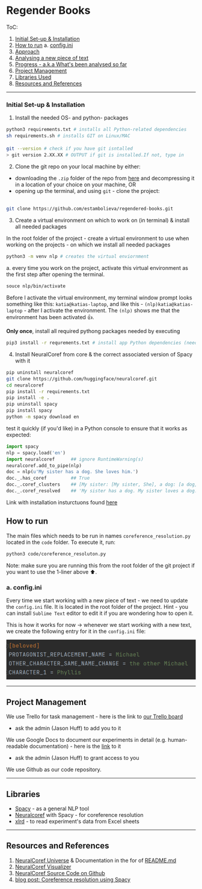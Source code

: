 # Regender Books

ToC:
1. [Initial Set-up & Installation](#initial-setup)
2. [How to run](#run)
   a. [config.ini](#config)
3. [Approach](#approach)
3. [Analysing a new piece of text](#continuing-work)
4. [Progress - a.k.a What's been analysed so far](#progress)
5. [Project Management](#management)
4. [Libraries Used](#libraries)
5. [Resources and References](#resources-and-references)

---


### Initial Set-up & Installation <a name="initial-setup"></a>

1. Install the needed OS- and python- packages

```sh
python3 requirements.txt # installs all Python-related dependencies
sh requirements.sh # installs GIT on Linux/MAC

git --version # check if you have git isntalled
> git version 2.XX.XX # OUTPUT if git is installed.If not, type in
```


2. Clone the git repo on your local machine by either:
- downloading the `.zip` folder of the repo from [here](https://github.com/estambolieva/regendered-books/archive/master.zip) and decompressing it in a location of your choice on your machine, OR
- opening up the terminal, and using `git` - clone the project:

```sh

git clone https://github.com/estambolieva/regendered-books.git
```


3. Create a virtual environment on which to work on (in terminal) & install all needed packages

In the root folder of the project - create a virtual environment to use when working on the projects - on which we install all needed packages

```sh
python3 -m venv nlp # creates the virtual enviornment
```

a. every time you work on the project, activate this virtual environment as the first step after opening the terminal. 

```sh
souce nlp/bin/activate
```

Before I activate the virtual environment, my terminal window prompt looks something like this: `katia@katias-laptop`, and like this - `(nlp)katia@katias-laptop` - after I activate the environment. The `(nlp)` shows me  that the environment has been activated :+1:.  

**Only once**, install all required pythong packages needed by executing

```sh
pip3 install -r requrements.txt # install app Python dependencies (needed packages)
```

4. Install NeuralCoref from core & the correct associated version of Spacy with it

```sh
pip uninstall neuralcoref
git clone https://github.com/huggingface/neuralcoref.git
cd neuralcoref
pip install -r requirements.txt
pip install -e .
pip uninstall spacy
pip install spacy
python -m spacy download en
```

test it quickly (if you'd like) in a Python console to ensure that it works as expected:

```py
import spacy
nlp = spacy.load('en')
import neuralcoref      ## ignore RuntimeWarning(s)
neuralcoref.add_to_pipe(nlp)
doc = nlp(u'My sister has a dog. She loves him.')
doc._.has_coref         ## True
doc._.coref_clusters    ## [My sister: [My sister, She], a dog: [a dog, him]]
doc._.coref_resolved    ## 'My sister has a dog. My sister loves a dog.'
```

Link with installation insturctuons found [here](https://github.com/huggingface/neuralcoref)


## How to run <a name="run"></a>

The main files which needs to be run in names `coreference_resolution.py` located in the `code` folder. To execute it, run:

```sh
python3 code/coreference_resoluton.py
```

Note: make sure you are running this from the root folder of the git project if you want to use the 1-liner above ⬆️. 


### a. config.ini <a name="config"></a>

Every time we start working with a new piece of text - we need to update the `config.ini` file. It is located in the root folder of the project. Hint - you can install `Sublime Text` editor to edit it if you are wondering how to open it. 

This is how it works for now -> whenever we start working with a new text, we create the following entry for it in the `config.ini` file:

![Config.ini for Rabbit Angstrom: Rabbit, Run](https://raw.githubusercontent.com/estambolieva/regendered-books/master/imgs/beloved_config_ini.png?token=ABLYNDEOJFEOVX3DD4NJ6MLADO5Y4)

---

## Project Management <a name="management"></a>

We use Trello for task management - here is the link to [our Trello board](https://trello.com/b/WlGnaGox/regender-alpha)
- ask the admin (Jason Huff) to add you to it


We use Google Docs to document our experiments in detail (e.g. human-readable documentation) - here is the [link](https://drive.google.com/drive/u/0/folders/14XVle1QEer1k527lhCYV376f5qxTpUUY) to it
- ask the admin (Jason Huff) to grant access to you


We use Github as our code repository. 


---

## Libraries <a name="libraries"></a>

- [Spacy](https://spacy.io/) - as a general NLP tool
- [Neuralcoref](https://github.com/huggingface/neuralcoref) with Spacy - for coreference resolution
- [xlrd](https://pypi.org/project/xlrd/) - to read experiment's data from Excel sheets

---

## Resources and References <a name="resources-and-references"></a>

1. [NeuralCoref Universe](https://spacy.io/universe/project/neuralcoref) & Documentation in the for of [README.md](https://github.com/huggingface/neuralcoref)
2. [NeuralCoref Visualizer](https://spacy.io/universe/project/neuralcoref-vizualizer)
3. [NeuralCoref Source Code on Github](https://github.com/huggingface/neuralcoref)
4. [blog post: Coreference resolution using Spacy](https://www.rangakrish.com/index.php/2019/02/03/coreference-resolution-using-spacy/)